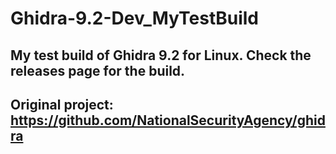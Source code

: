 # Ghidra-9.2-Dev_MyTestBuild
## My test build of Ghidra 9.2 for Linux. Check the releases page for the build.
## Original project: https://github.com/NationalSecurityAgency/ghidra

